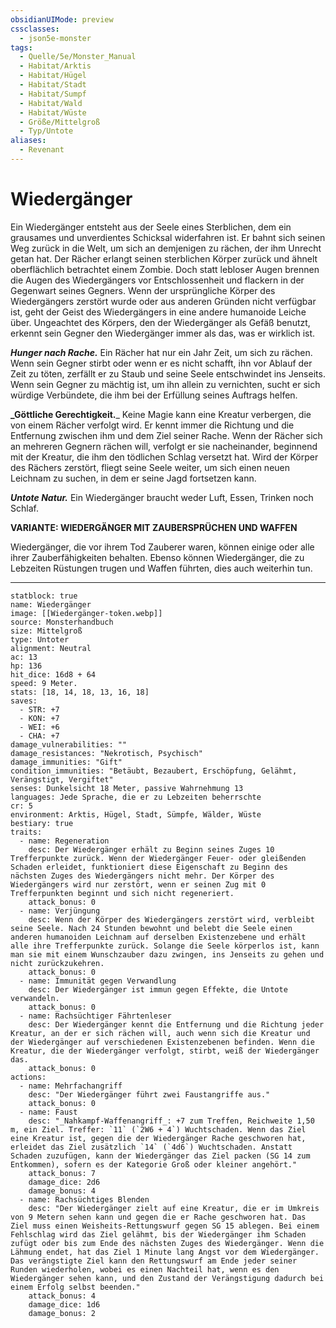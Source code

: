 ```yaml
---
obsidianUIMode: preview
cssclasses:
  - json5e-monster
tags:
  - Quelle/5e/Monster_Manual
  - Habitat/Arktis
  - Habitat/Hügel
  - Habitat/Stadt
  - Habitat/Sumpf
  - Habitat/Wald
  - Habitat/Wüste
  - Größe/Mittelgroß
  - Typ/Untote
aliases:
  - Revenant
---
```

# Wiedergänger

Ein Wiedergänger entsteht aus der Seele eines Sterblichen, dem ein grausames und unverdientes Schicksal widerfahren ist. Er bahnt sich seinen Weg zurück in die Welt, um sich an demjenigen zu rächen, der ihm Unrecht getan hat. Der Rächer erlangt seinen sterblichen Körper zurück und ähnelt oberflächlich betrachtet einem Zombie. Doch statt lebloser Augen brennen die Augen des Wiedergängers vor Entschlossenheit und flackern in der Gegenwart seines Gegners. Wenn der ursprüngliche Körper des Wiedergängers zerstört wurde oder aus anderen Gründen nicht verfügbar ist, geht der Geist des Wiedergängers in eine andere humanoide Leiche über. Ungeachtet des Körpers, den der Wiedergänger als Gefäß benutzt, erkennt sein Gegner den Wiedergänger immer als das, was er wirklich ist.

**_Hunger nach Rache._** Ein Rächer hat nur ein Jahr Zeit, um sich zu rächen. Wenn sein Gegner stirbt oder wenn er es nicht schafft, ihn vor Ablauf der Zeit zu töten, zerfällt er zu Staub und seine Seele entschwindet ins Jenseits. Wenn sein Gegner zu mächtig ist, um ihn allein zu vernichten, sucht er sich würdige Verbündete, die ihm bei der Erfüllung seines Auftrags helfen.

**_Göttliche Gerechtigkeit.**_  Keine Magie kann eine Kreatur verbergen, die von einem Rächer verfolgt wird. Er kennt immer die Richtung und die Entfernung zwischen ihm und dem Ziel seiner Rache. Wenn der Rächer sich an mehreren Gegnern rächen will, verfolgt er sie nacheinander, beginnend mit der Kreatur, die ihm den tödlichen Schlag versetzt hat. Wird der Körper des Rächers zerstört, fliegt seine Seele weiter, um sich einen neuen Leichnam zu suchen, in dem er seine Jagd fortsetzen kann.


**_Untote Natur._** Ein Wiedergänger braucht weder Luft, Essen, Trinken noch Schlaf.


**VARIANTE: WIEDERGÄNGER MIT ZAUBERSPRÜCHEN UND WAFFEN**

Wiedergänger, die vor ihrem Tod Zauberer waren, können einige oder alle ihrer Zauberfähigkeiten behalten. Ebenso können Wiedergänger, die zu Lebzeiten Rüstungen trugen und Waffen führten, dies auch weiterhin tun.

--- 

```statblock
statblock: true
name: Wiedergänger
image: [[Wiedergänger-token.webp]]
source: Monsterhandbuch
size: Mittelgroß
type: Untoter
alignment: Neutral
ac: 13
hp: 136
hit_dice: 16d8 + 64
speed: 9 Meter.
stats: [18, 14, 18, 13, 16, 18]
saves:
  - STR: +7
  - KON: +7
  - WEI: +6
  - CHA: +7
damage_vulnerabilities: ""
damage_resistances: "Nekrotisch, Psychisch"
damage_immunities: "Gift"
condition_immunities: "Betäubt, Bezaubert, Erschöpfung, Gelähmt, Verängstigt, Vergiftet"
senses: Dunkelsicht 18 Meter, passive Wahrnehmung 13
languages: Jede Sprache, die er zu Lebzeiten beherrschte
cr: 5
environment: Arktis, Hügel, Stadt, Sümpfe, Wälder, Wüste
bestiary: true
traits:
  - name: Regeneration
    desc: Der Wiedergänger erhält zu Beginn seines Zuges 10 Trefferpunkte zurück. Wenn der Wiedergänger Feuer- oder gleißenden Schaden erleidet, funktioniert diese Eigenschaft zu Beginn des nächsten Zuges des Wiedergängers nicht mehr. Der Körper des Wiedergängers wird nur zerstört, wenn er seinen Zug mit 0 Trefferpunkten beginnt und sich nicht regeneriert.
    attack_bonus: 0
  - name: Verjüngung
    desc: Wenn der Körper des Wiedergängers zerstört wird, verbleibt seine Seele. Nach 24 Stunden bewohnt und belebt die Seele einen anderen humanoiden Leichnam auf derselben Existenzebene und erhält alle ihre Trefferpunkte zurück. Solange die Seele körperlos ist, kann man sie mit einem Wunschzauber dazu zwingen, ins Jenseits zu gehen und nicht zurückzukehren.
    attack_bonus: 0
  - name: Immunität gegen Verwandlung
    desc: Der Wiedergänger ist immun gegen Effekte, die Untote verwandeln.
    attack_bonus: 0
  - name: Rachsüchtiger Fährtenleser
    desc: Der Wiedergänger kennt die Entfernung und die Richtung jeder Kreatur, an der er sich rächen will, auch wenn sich die Kreatur und der Wiedergänger auf verschiedenen Existenzebenen befinden. Wenn die Kreatur, die der Wiedergänger verfolgt, stirbt, weiß der Wiedergänger das.
    attack_bonus: 0
actions:
  - name: Mehrfachangriff
    desc: "Der Wiedergänger führt zwei Faustangriffe aus."
    attack_bonus: 0
  - name: Faust
    desc: "_Nahkampf-Waffenangriff_: +7 zum Treffen, Reichweite 1,50 m, ein Ziel. Treffer: `11` (`2W6 + 4`) Wuchtschaden. Wenn das Ziel eine Kreatur ist, gegen die der Wiedergänger Rache geschworen hat, erleidet das Ziel zusätzlich `14` (`4d6`) Wuchtschaden. Anstatt Schaden zuzufügen, kann der Wiedergänger das Ziel packen (SG 14 zum Entkommen), sofern es der Kategorie Groß oder kleiner angehört."
    attack_bonus: 7
    damage_dice: 2d6
    damage_bonus: 4
  - name: Rachsüchtiges Blenden
    desc: "Der Wiedergänger zielt auf eine Kreatur, die er im Umkreis von 9 Metern sehen kann und gegen die er Rache geschworen hat. Das Ziel muss einen Weisheits-Rettungswurf gegen SG 15 ablegen. Bei einem Fehlschlag wird das Ziel gelähmt, bis der Wiedergänger ihm Schaden zufügt oder bis zum Ende des nächsten Zuges des Wiedergänger. Wenn die Lähmung endet, hat das Ziel 1 Minute lang Angst vor dem Wiedergänger. Das verängstigte Ziel kann den Rettungswurf am Ende jeder seiner Runden wiederholen, wobei es einen Nachteil hat, wenn es den Wiedergänger sehen kann, und den Zustand der Verängstigung dadurch bei einem Erfolg selbst beenden."
    attack_bonus: 4
    damage_dice: 1d6
    damage_bonus: 2
```